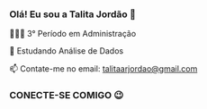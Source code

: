 ### Olá! Eu sou a Talita Jordão 🙂

  👩🏻‍🎓 3° Período em Administração
  
  🌱 Estudando Análise de Dados 
  
  📫 Contate-me no email: talitaarjordao@gmail.com
  
### CONECTE-SE COMIGO 😉
